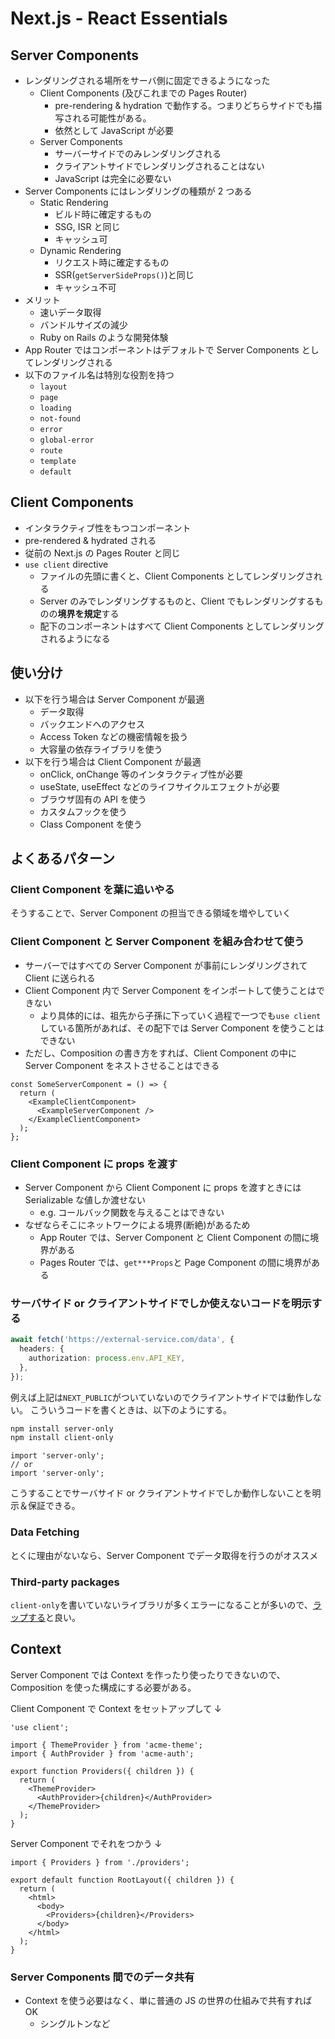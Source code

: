 # Next.js - React Essentials

## Server Components

- レンダリングされる場所をサーバ側に固定できるようになった
  - Client Components (及びこれまでの Pages Router)
    - pre-rendering & hydration で動作する。つまりどちらサイドでも描写される可能性がある。
    - 依然として JavaScript が必要
  - Server Components
    - サーバーサイドでのみレンダリングされる
    - クライアントサイドでレンダリングされることはない
    - JavaScript は完全に必要ない
- Server Components にはレンダリングの種類が 2 つある
  - Static Rendering
    - ビルド時に確定するもの
    - SSG, ISR と同じ
    - キャッシュ可
  - Dynamic Rendering
    - リクエスト時に確定するもの
    - SSR(`getServerSideProps()`)と同じ
    - キャッシュ不可
- メリット
  - 速いデータ取得
  - バンドルサイズの減少
  - Ruby on Rails のような開発体験
- App Router ではコンポーネントはデフォルトで Server Components としてレンダリングされる
- 以下のファイル名は特別な役割を持つ
  - `layout`
  - `page`
  - `loading`
  - `not-found`
  - `error`
  - `global-error`
  - `route`
  - `template`
  - `default`

## Client Components

- インタラクティブ性をもつコンポーネント
- pre-rendered & hydrated される
- 従前の Next.js の Pages Router と同じ
- `use client` directive
  - ファイルの先頭に書くと、Client Components としてレンダリングされる
  - Server のみでレンダリングするものと、Client でもレンダリングするものの**境界を規定**する
  - 配下のコンポーネントはすべて Client Components としてレンダリングされるようになる

## 使い分け

- 以下を行う場合は Server Component が最適
  - データ取得
  - バックエンドへのアクセス
  - Access Token などの機密情報を扱う
  - 大容量の依存ライブラリを使う
- 以下を行う場合は Client Component が最適
  - onClick, onChange 等のインタラクティブ性が必要
  - useState, useEffect などのライフサイクルエフェクトが必要
  - ブラウザ固有の API を使う
  - カスタムフックを使う
  - Class Component を使う

## よくあるパターン

### Client Component を葉に追いやる

そうすることで、Server Component の担当できる領域を増やしていく

### Client Component と Server Component を組み合わせて使う

- サーバーではすべての Server Component が事前にレンダリングされて Client に送られる
- Client Component 内で Server Component をインポートして使うことはできない
  - より具体的には、祖先から子孫に下っていく過程で一つでも`use client`している箇所があれば、その配下では Server Component を使うことはできない
- ただし、Composition の書き方をすれば、Client Component の中に Server Component をネストさせることはできる

```tsx
const SomeServerComponent = () => {
  return (
    <ExampleClientComponent>
      <ExampleServerComponent />
    </ExampleClientComponent>
  );
};
```

### Client Component に props を渡す

- Server Component から Client Component に props を渡すときには Serializable な値しか渡せない
  - e.g. コールバック関数を与えることはできない
- なぜならそこにネットワークによる境界(断絶)があるため
  - App Router では、Server Component と Client Component の間に境界がある
  - Pages Router では、`get***Props`と Page Component の間に境界がある

### サーバサイド or クライアントサイドでしか使えないコードを明示する

```ts
await fetch('https://external-service.com/data', {
  headers: {
    authorization: process.env.API_KEY,
  },
});
```

例えば上記は`NEXT_PUBLIC`がついていないのでクライアントサイドでは動作しない。
こういうコードを書くときは、以下のようにする。

```bash
npm install server-only
npm install client-only
```

```tsx
import 'server-only';
// or
import 'server-only';
```

こうすることでサーバサイド or クライアントサイドでしか動作しないことを明示＆保証できる。

### Data Fetching

とくに理由がないなら、Server Component でデータ取得を行うのがオススメ

### Third-party packages

`client-only`を書いていないライブラリが多くエラーになることが多いので、[ラップする](https://nextjs.org/docs/getting-started/react-essentials#third-party-packages)と良い。

## Context

Server Component では Context を作ったり使ったりできないので、Composition を使った構成にする必要がある。

Client Component で Context をセットアップして ↓

```tsx
'use client';

import { ThemeProvider } from 'acme-theme';
import { AuthProvider } from 'acme-auth';

export function Providers({ children }) {
  return (
    <ThemeProvider>
      <AuthProvider>{children}</AuthProvider>
    </ThemeProvider>
  );
}
```

Server Component でそれをつかう ↓

```tsx
import { Providers } from './providers';

export default function RootLayout({ children }) {
  return (
    <html>
      <body>
        <Providers>{children}</Providers>
      </body>
    </html>
  );
}
```

### Server Components 間でのデータ共有

- Context を使う必要はなく、単に普通の JS の世界の仕組みで共有すれば OK
  - シングルトンなど
